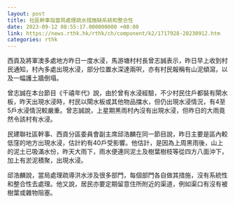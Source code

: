 ```yaml
---
layout: post
title: 社區幹事指當局處理疏水措施缺系統和整合性
date: 2023-09-12 08:55:17.000000000 +08:00
link: https://news.rthk.hk/rthk/ch/component/k2/1717928-20230912.htm
categories: rthk
---
```


西貢及將軍澳多處地方昨日一度水浸，馬游塘村村長曾志誠表示，昨日早上收到村民通知，村內多處出現水浸，部分位置水深達兩呎，亦有村民報稱有山泥傾瀉，以及一幅護土牆倒塌。

曾志誠在本台節目《千禧年代》說，由於曾有水浸經驗，不少村民住戶都裝有閘水板，昨天出現水浸時，村民以閘水板或其他物品擋水，但仍出現水浸情況，有4至5戶水浸情況較嚴重。曾志誠說，上星期黑雨村內沒有出現水浸，但昨日的大雨竟然令該村有水浸。

民建聯社區幹事、西貢分區委員會副主席邱浩麟在同一節目說，昨日主要是區內較低窪的地方出現水浸，估計約有40戶受影響。他估計，是因為上周黑雨後，山上的泥土已吸滿水份，昨天大雨下，雨水便連同泥土及樹葉樹枝等從四方八面沖下，加上有淤泥積聚，出現水浸。

邱浩麟說，當局處理疏導洪水涉及很多部門，每個部門各自做其措施，沒有系統性和整合性去處理。他又說，居民亦要定期留意住所附近的渠道，例如渠口有沒有被樹葉或雜物阻塞。
